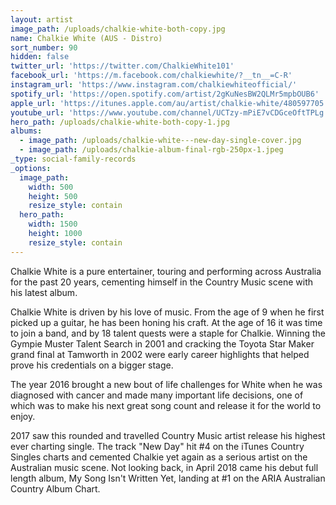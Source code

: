 ```yaml
---
layout: artist
image_path: /uploads/chalkie-white-both-copy.jpg
name: Chalkie White (AUS - Distro)
sort_number: 90
hidden: false
twitter_url: 'https://twitter.com/ChalkieWhite101'
facebook_url: 'https://m.facebook.com/chalkiewhite/?__tn__=C-R'
instagram_url: 'https://www.instagram.com/chalkiewhiteofficial/'
spotify_url: 'https://open.spotify.com/artist/2gKuNesBW2QLMr5mpbOUB6'
apple_url: 'https://itunes.apple.com/au/artist/chalkie-white/480597705'
youtube_url: 'https://www.youtube.com/channel/UCTzy-mPiE7vCDGceOftTPLg'
hero_path: /uploads/chalkie-white-both-copy-1.jpg
albums:
  - image_path: /uploads/chalkie-white---new-day-single-cover.jpg
  - image_path: /uploads/chalkie-album-final-rgb-250px-1.jpeg
_type: social-family-records
_options:
  image_path:
    width: 500
    height: 500
    resize_style: contain
  hero_path:
    width: 1500
    height: 1000
    resize_style: contain
---
```


Chalkie White is a pure entertainer, touring and performing across Australia for the past 20 years, cementing himself in the Country Music scene with his latest album.

Chalkie White is driven by his love of music. From the age of 9 when he first picked up a guitar, he has been honing his craft. At the age of 16 it was time to join a band, and by 18 talent quests were a staple for Chalkie. Winning the Gympie Muster Talent Search in 2001 and cracking the Toyota Star Maker grand final at Tamworth in 2002 were early career highlights that helped prove his credentials on a bigger stage.

The year 2016 brought a new bout of life challenges for White when he was diagnosed with cancer and made many important life decisions, one of which was to make his next great song count and release it for the world to enjoy.

2017 saw this rounded and travelled Country Music artist release his highest ever charting single. The track "New Day" hit #4 on the iTunes Country Singles charts and cemented Chalkie yet again as a serious artist on the Australian music scene. Not looking back, in April 2018 came his debut full length album, My Song Isn't Written Yet, landing at #1 on the ARIA Australian Country Album Chart.